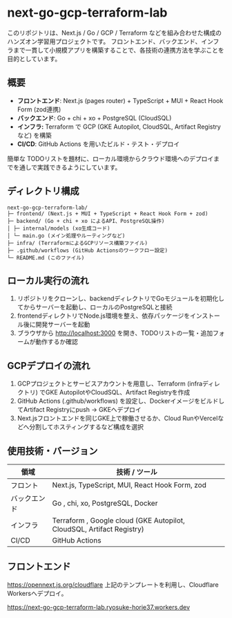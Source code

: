 # next-go-gcp-terraform-lab

このリポジトリは、Next.js / Go / GCP / Terraform などを組み合わせた構成のハンズオン学習用プロジェクトです。
フロントエンド、バックエンド、インフラまで一貫して小規模アプリを構築することで、各技術の連携方法を学ぶことを目的としています。

## 概要

- **フロントエンド**: Next.js (pages router) + TypeScript + MUI + React Hook Form (zod連携)
- **バックエンド**: Go + chi + xo + PostgreSQL (CloudSQL)
- **インフラ:** Terraform で GCP (GKE Autopilot, CloudSQL, Artifact Registry など) を構築
- **CI/CD**: GitHub Actions を用いたビルド・テスト・デプロイ

簡単な TODOリストを題材に、ローカル環境からクラウド環境へのデプロイまでを通しで実践できるようにしています。

## ディレクトリ構成

```text
next-go-gcp-terraform-lab/
├─ frontend/ (Next.js + MUI + TypeScript + React Hook Form + zod)
├─ backend/ (Go + chi + xo によるAPI、PostgreSQL操作)
│ ├─ internal/models (xo生成コード)
│ └─ main.go (メイン処理やルーティングなど)
├─ infra/ (TerraformによるGCPリソース構築ファイル)
├─ .github/workflows (GitHub Actionsのワークフロー設定)
└─ README.md (このファイル)
```

## ローカル実行の流れ

1. リポジトリをクローンし、backendディレクトリでGoモジュールを初期化してからサーバーを起動し、ローカルのPostgreSQLと接続
2. frontendディレクトリでNode.js環境を整え、依存パッケージをインストール後に開発サーバーを起動
3. ブラウザから <http://localhost:3000> を開き、TODOリストの一覧・追加フォームが動作するか確認

## GCPデプロイの流れ

1. GCPプロジェクトとサービスアカウントを用意し、Terraform (infraディレクトリ) でGKE AutopilotやCloudSQL、Artifact Registryを作成
2. GitHub Actions (.github/workflows) を設定し、DockerイメージをビルドしてArtifact Registryにpush → GKEへデプロイ
3. Next.jsフロントエンドを同じGKE上で稼働させるか、Cloud RunやVercelなどへ分割してホスティングするなど構成を選択

## 使用技術・バージョン

| 領域 | 技術 / ツール |
|------------|-------------------------------------------------------------------------------|
| フロント   | Next.js, TypeScript, MUI, React Hook Form, zod  |
| バックエンド| Go , chi, xo, PostgreSQL, Docker |
| インフラ   | Terraform , Google cloud (GKE Autopilot, CloudSQL, Artifact Registry) |
| CI/CD  | GitHub Actions |

## フロントエンド

<https://opennext.js.org/cloudflare>
上記のテンプレートを利用し、Cloudflare Workersへデプロイ。

<https://next-go-gcp-terraform-lab.ryosuke-horie37.workers.dev>
